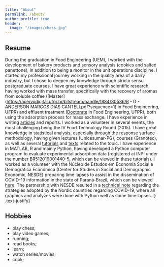 ```yaml
---
title: "About"
permalink: /about/
author_profile: true
header:
  image: "/images/chess.jpg"
---
```

## Resume

During the graduation in Food Engineering (UEM), I worked with the development of bakery products and sensory analysis (cookies and salted panettone), in addition to being a monitor in the unit operations discipline. I started my professional journey working in the quality area of a dairy industry, but I chose to deepen my knowledge through stricto sensu postgraduate courses. I have great experience with scientific research, having worked with mass transfer, specifically with the recovery of aromas from soluble coffee ([Master](https://acervodigital.ufpr.br/bitstream/handle/1884/30536/R - D - ANDERSON MARCOS DIAS CANTELI.pdf?sequence=1) in Food Engineering, UFPR) and effluent treatment ([Doctorate](https://acervodigital.ufpr.br/handle/1884/58189) in Food Engineering, UFPR), both using the adsorption process for mass exchange. I have experience in writing [articles](http://bit.ly/artigos_Canteli) and reports. I worked as a volunteer in several events, the most challenging being the IV Food Technology Round (2015). I have great knowledge in statistical analysis, especially through the response surface methodology, having given lectures (Unicesumar-PG), courses (Granotec), as well as several [tutorials](http://bit.ly/tutoriais_anderson) and [texts](https://bit.ly/pca_python) related to the topic. I have experience in MATLAB, R and mainly Python, having developed a Python computer program to evaluate experimental adsorption data (registered at INPI under the number [BR512019001440-5](https://gru.inpi.gov.br/pePI/servlet/ProgramaServletController?Action=detail&CodPedido=26470&SearchParameter=), which can be viewed in these [tutorials](https://youtu.be/N1elHsV4L1o)). I worked as a volunteer with the Núcleo de Estudos em Economia Social e Demográfica Econômica (Center for Studies in Social and Demographic Economic, NESDE) preparing time lapses to assist in the dissemination of COVID-19 information in the state of Paraná-Brazil, which can be viewed [here](https://www.youtube.com/channel/UCdIQUuHawTgP_CspKZNnlow). The partnership with NESDE resulted in a [technical note](https://mfr.de-1.osf.io/render?url=https://osf.io/d539f/?direct%26mode=render%26action=download%26mode=render) regarding the strategies adopted by the Nordic countries regarding COVID-19, where all graphics and analyzes were done with Python well as some time lapses.
{: .text-justify}


## Hobbies
* play chess;
* play video games;
* running;
* read books;
* learn;
* watch series/movies;
* cook;
